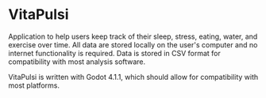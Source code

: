 # VitaPulsi
Application to help users keep track of their sleep, stress, eating, water, and exercise over time.
All data are stored locally on the user's computer and no internet functionality is required.
Data is stored in CSV format for compatibility with most analysis software.

VitaPulsi is written with Godot 4.1.1, which should allow for compatibility with most platforms.
